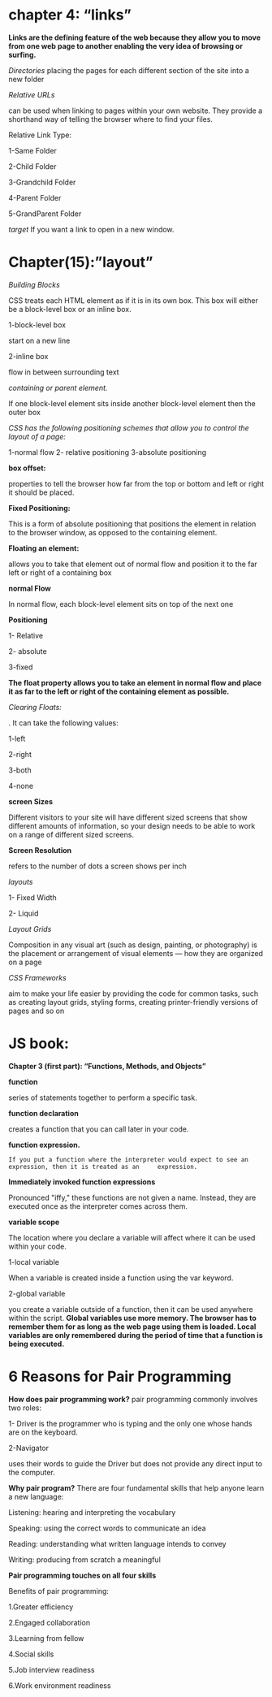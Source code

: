 # chapter 4: “links”

**Links are the defining feature of the web because they allow you to move from one web page to another enabling the very idea of browsing or surfing.**

*Directories*
placing the pages for each different section of the site into a new folder

*Relative URLs*

can be used when linking to pages within your own website. They provide a shorthand way of telling the browser where to find your files.

Relative Link Type:

1-Same Folder

2-Child Folder

3-Grandchild Folder

4-Parent Folder

5-GrandParent Folder

*target*
If you want a link to open in a new window.

# Chapter(15):”layout”

*Building Blocks*

CSS treats each HTML element as if it is in its own box. This box will either be a block-level box or an inline box.

1-block-level box

start on a new line

2-inline box

flow in between surrounding text

*containing or parent element.*

If one block-level element sits inside another block-level element then the outer box

*CSS has the following positioning schemes that allow you to control the layout of a page:*

1-normal flow
2- relative positioning
3-absolute positioning

**box offset:**

 properties to tell the browser how far from the top or bottom and left or right it should be placed.

**Fixed Positioning:**

 This is a form of absolute positioning that positions the element in relation to the browser window, as opposed to the containing element.

**Floating an element:**

 allows you to take that element out of normal flow and position it to the far left or right of a containing box

   **normal Flow**

   In normal flow, each block-level element sits on top of the next one

  **Positioning**

1- Relative

2- absolute

3-fixed

**The float property allows you to take an element in normal flow and place it as far to the left or right of the containing element as possible.**


*Clearing Floats:*

. It can take the following values:

1-left

2-right

3-both

4-none

**screen Sizes**

Different visitors to your site will have different sized screens that show different amounts of information, so your design needs to be able to work on a range of different sized screens.

**Screen Resolution**

refers to the number of dots a screen shows per inch

*layouts*

1- Fixed Width

2- Liquid

*Layout Grids*

Composition in any visual art (such as design, painting, or photography) is the placement or arrangement of visual elements — how they are organized on a page


*CSS Frameworks*

aim to make your life easier by providing the code for common tasks, such as creating layout grids, styling forms, creating printer-friendly versions of pages and so on

# JS book:

**Chapter 3 (first part): “Functions, Methods, and Objects”**

**function**

series of statements together to perform a specific task.

**function declaration**

 creates a function that you can call later in your code. 

**function expression.**

    If you put a function where the interpreter would expect to see an expression, then it is treated as an     expression.

**Immediately invoked function expressions**

Pronounced "iffy," these functions are not given a name. Instead, they are executed once as the interpreter comes across them.

**variable  scope**

The location where you declare a variable will affect where it can be used within your code.

1-local variable

When a variable is created inside a function using the var keyword.

2-global variable

you create a variable outside of a function, then it can be used anywhere within the script.
**Global variables use more memory. The browser has to remember them for as long as the web page using them is loaded. Local variables are only remembered during the period of time that a function is being executed.**

# 6 Reasons for Pair Programming

**How does pair programming work?**
pair programming commonly involves two roles:

1- Driver 
is the programmer who is typing and the only one whose hands are on the keyboard. 

2-Navigator

 uses their words to guide the Driver but does not provide any direct input to the computer. 

**Why pair program?**
There are four fundamental skills that help anyone learn a new language:

 Listening: hearing and interpreting the vocabulary 

Speaking: using the correct words to communicate an idea

 Reading: understanding what written language intends to convey 

Writing: producing from scratch a meaningful

**Pair programming touches on all four skills**

 Benefits of pair programming:

1.Greater efficiency

2.Engaged collaboration

3.Learning from fellow 

4.Social skills

5.Job interview readiness

6.Work environment readiness














       



